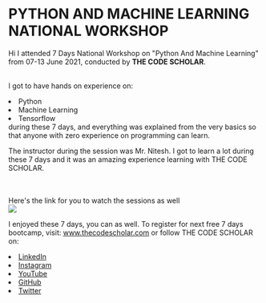 # PYTHON AND MACHINE LEARNING NATIONAL WORKSHOP
Hi I attended 7 Days National Workshop on "Python And Machine Learning" from 07-13 June 2021, conducted by <b> THE CODE SCHOLAR</b>.

<br>I got to have hands on experience on:
<li>Python
<li>Machine Learning
<li>Tensorflow
<br>during these 7 days, and everything was explained from the very basics so that
anyone with zero experience on programming can learn.
  
The instructor during the session was Mr. Nitesh. I got to
learn a lot during these 7 days and it was an amazing experience learning with THE CODE SCHOLAR.

<br><br>Here's the link for you to watch the sessions as well<br>
<a href="https://www.youtube.com/watch?v=feCL8qbjgN0&list=PL3Hnv9OFTJvW4zFKj0qXOpkoNe4AQTzCF&index=1"> <img src="https://github.com/thecodescholar/tcs_data/blob/main/PYTHON%20AND%20MACHINE%20LEARNING.png"> </a>


I enjoyed these 7 days, you can as well. To register for next free 7 days bootcamp, visit:
<a href="http://www.thecodescholar.com"> www.thecodescholar.com </a>
or follow THE CODE SCHOLAR on:
<li><a href=
"https://linkedin.com/company/the-code-scholar">LinkedIn</a>
<li><a href=
"https://www.instagram.com/thecodescholar">Instagram</a>
<li><a href=
"https://youtube.com/channel/UCyG-UNr0u8rIb3Dxq2TAZ9A">YouTube</a>
<li><a href=
"https://github.com/thecodescholar">GitHub</a>
<li><a href=
"https://twitter.com/thecodescholar_">Twitter</a>

